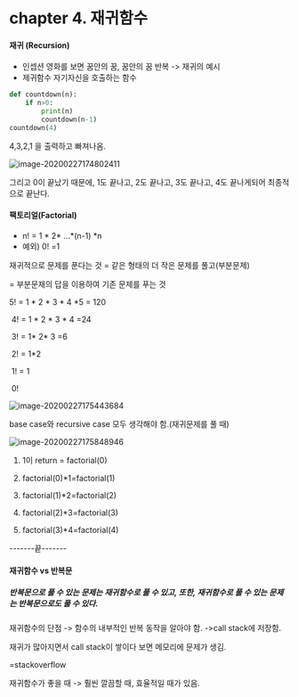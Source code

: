 # chapter 4. 재귀함수

#### 재귀 (Recursion)

- 인셉션 영화를 보면 꿈안의 꿈, 꿈안의 꿈 반복 -> 재귀의 예시
- 제귀함수 자기자신을 호출하는 함수



```python
def countdown(n):
    if n>0:
        print(n)
        countdown(n-1)
countdown(4)
```

4,3,2,1 을 출력하고 빠져나옴.

![image-20200227174802411](C:\Users\USER\AppData\Roaming\Typora\typora-user-images\image-20200227174802411.png)

그리고 0이 끝났기 때문에, 1도 끝나고, 2도 끝나고, 3도 끝나고, 4도 끝나게되어 최종적으로 끝난다.





#### 팩토리얼(Factorial)

- n! = 1 * 2* ...*(n-1) *n
- 예외) 0! =1

재귀적으로 문제를 푼다는 것 = 같은 형태의 더 작은 문제를 풀고(부분문제)

= 부분문재의 답을 이용하여 기존 문제를 푸는 것



5! = 1 * 2 * 3 * 4 *5 = 120

​				4! = 1 * 2 * 3 * 4 =24

​							3! = 1* 2* 3 =6

​									 2! = 1*2

​											  1! = 1

​													 0!



![image-20200227175443684](C:\Users\USER\AppData\Roaming\Typora\typora-user-images\image-20200227175443684.png)

base case와 recursive case 모두 생각해야 함.(재귀문제를 풀 때)



![image-20200227175848946](C:\Users\USER\AppData\Roaming\Typora\typora-user-images\image-20200227175848946.png)



1. 1이 return = factorial(0)

2.  factorial(0)*1=factorial(1)

3.  factorial(1)*2=factorial(2)

4.  factorial(2)*3=factorial(3)

5.  factorial(3)*4=factorial(4)

   -------끝-------



#### 재귀함수 vs 반복문

##### 반복문으로 풀 수 있는 문제는 재귀함수로 풀 수 있고, 또한, 재귀함수로 풀 수 있는 문제는 반복문으로도 풀 수 있다.

재귀함수의 단점 -> 함수의 내부적인 반복 동작을 알아야 함. ->call stack에 저장함.

재귀가 많아지면서 call stack이 쌓이다 보면 메모리에 문제가 생김.

=stackoverflow



재귀함수가 좋을 때 -> 훨씬 깔끔할 때, 효율적일 때가 있음.











